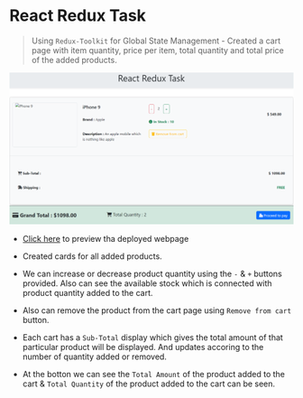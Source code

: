 # React Redux Task

> Using `Redux-Toolkit` for Global State Management - Created a cart page with item quantity, price per item, total quantity and total price of the added products.



![alt text](image.png)


- [Click here]() to preview tha deployed webpage

- Created cards for all added products.

- We can increase or decrease product quantity using the `-` & `+` buttons provided. Also can see the available stock which is connected with product quantity added to the cart.

- Also can remove the product from the cart page using `Remove from cart` button.

- Each cart has a `Sub-Total` display which gives the total amount of that particular product will be displayed. And updates accoring to the number of quantity added or removed.

- At the botton we can see the `Total Amount` of the product added to the cart & `Total Quantity` of the product added to the cart can be seen.
